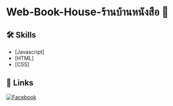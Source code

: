 # Web-Book-House-ร้านบ้านหนังสือ 💖

## 🛠 Skills

- [Javascript]
- [HTML]
- [CSS]

## 🔗 Links

[![Facebook](https://img.shields.io/badge/facebook-1877F2?style=for-the-badge&logo=facebook&logoColor=white)](https://web.facebook.com/profile.php?id=100019208748330)
